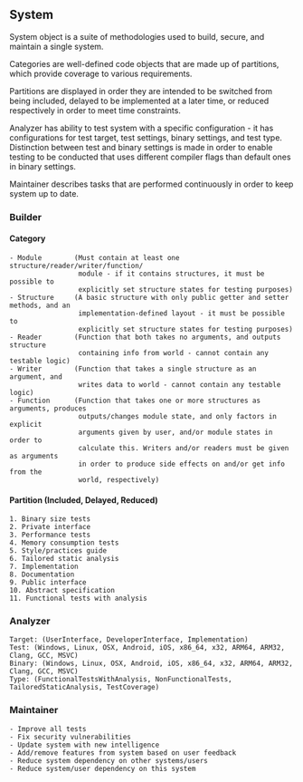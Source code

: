 ## System
System object is a suite of methodologies used to build, secure, and maintain a single system.

Categories are well-defined code objects that are made up of partitions, which provide coverage to various requirements.

Partitions are displayed in order they are intended to be switched from being included, delayed to be implemented
at a later time, or reduced respectively in order to meet time constraints.

Analyzer has ability to test system with a specific configuration - it has configurations for test target, test settings, binary settings, and test type. Distinction between test and binary settings is made in order to enable testing to be conducted that uses different compiler flags than default ones in binary settings.

Maintainer describes tasks that are performed continuously in order to keep system up to date.

### Builder
#### Category
    - Module        (Must contain at least one structure/reader/writer/function/
                     module - if it contains structures, it must be possible to
                     explicitly set structure states for testing purposes)
    - Structure     (A basic structure with only public getter and setter methods, and an
                     implementation-defined layout - it must be possible to
                     explicitly set structure states for testing purposes)
    - Reader        (Function that both takes no arguments, and outputs structure
                     containing info from world - cannot contain any testable logic)
    - Writer        (Function that takes a single structure as an argument, and
                     writes data to world - cannot contain any testable logic)
    - Function      (Function that takes one or more structures as arguments, produces
                     outputs/changes module state, and only factors in explicit
                     arguments given by user, and/or module states in order to
                     calculate this. Writers and/or readers must be given as arguments
                     in order to produce side effects on and/or get info from the
                     world, respectively)

#### Partition (Included, Delayed, Reduced)
    1. Binary size tests
    2. Private interface
    3. Performance tests
    4. Memory consumption tests
    5. Style/practices guide
    6. Tailored static analysis
    7. Implementation
    8. Documentation
    9. Public interface
    10. Abstract specification
    11. Functional tests with analysis

### Analyzer
    Target: (UserInterface, DeveloperInterface, Implementation)
    Test: (Windows, Linux, OSX, Android, iOS, x86_64, x32, ARM64, ARM32, Clang, GCC, MSVC)
    Binary: (Windows, Linux, OSX, Android, iOS, x86_64, x32, ARM64, ARM32, Clang, GCC, MSVC)
    Type: (FunctionalTestsWithAnalysis, NonFunctionalTests, TailoredStaticAnalysis, TestCoverage)


### Maintainer
    - Improve all tests
    - Fix security vulnerabilities
    - Update system with new intelligence
    - Add/remove features from system based on user feedback
    - Reduce system dependency on other systems/users
    - Reduce system/user dependency on this system
